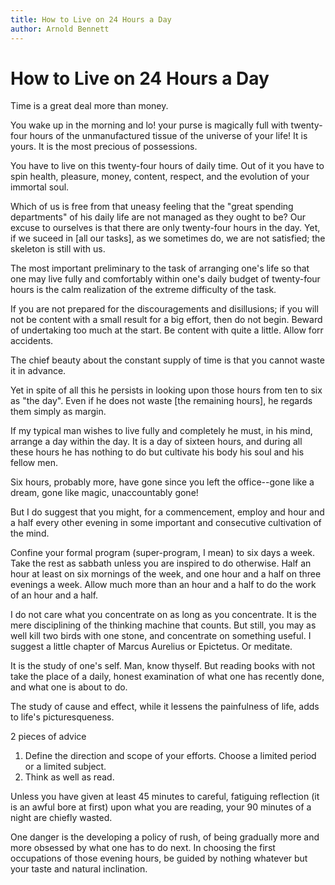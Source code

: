 ```yaml
---
title: How to Live on 24 Hours a Day
author: Arnold Bennett
---
```


# How to Live on 24 Hours a Day

Time is a great deal more than money.

You wake up in the morning and lo! your purse is magically full with twenty-four hours of the unmanufactured tissue of the universe of your life!  It is yours.  It is the most precious of possessions.

You have to live on this twenty-four hours of daily time.  Out of it you have to spin health, pleasure, money, content, respect, and the evolution of your immortal soul.

Which of us is free from that uneasy feeling that the "great spending departments" of his daily life are not managed as they ought to be?  Our excuse to ourselves is that there are only twenty-four hours in the day.  Yet, if we suceed in [all our tasks], as we sometimes do, we are not satisfied; the skeleton is still with us.

The most important preliminary to the task of arranging one's life so that one may live fully and comfortably within one's daily budget of twenty-four hours is the calm realization of the extreme difficulty of the task.

If you are not prepared for the discouragements and disillusions; if you will not be content with a small result for a big effort, then do not begin.  Beward of undertaking too much at the start.  Be content with quite a little.  Allow forr accidents.

The chief beauty about the constant supply of time is that you cannot waste it in advance.

Yet in spite of all this he persists in looking upon those hours from ten to six as "the day".  Even if he does not waste [the remaining hours], he regards them simply as margin.

If my typical man wishes to live fully and completely he must, in his mind, arrange a day within the day.  It is a day of sixteen hours, and during all these hours he has nothing to do but cultivate his body his soul and his fellow men.

Six hours, probably more, have gone since you left the office--gone like a dream, gone like magic, unaccountably gone!

But I do suggest that you might, for a commencement, employ and hour and a half every other evening in some important and consecutive cultivation of the mind.

Confine your formal program (super-program, I mean) to six days a week.  Take the rest as sabbath unless you are inspired to do otherwise.  Half an hour at least on six mornings of the week, and one hour and a half on three evenings a week.  Allow much more than an hour and a half to do the work of an hour and a half.

I do not care what you concentrate on as long as you concentrate.  It is the mere disciplining of the thinking machine that counts.  But still, you may as well kill two birds with one stone, and concentrate on something useful.  I suggest a little chapter of Marcus Aurelius or Epictetus.  Or meditate.

It is the study of one's self.  Man, know thyself.  But reading books with not take the place of a daily, honest examination of what one has recently done, and what one is about to do.

The study of cause and effect, while it lessens the painfulness of life, adds to life's picturesqueness.

2 pieces of advice

1. Define the direction and scope of your efforts.  Choose a limited period or a limited subject.
1. Think as well as read.

Unless you have given at least 45 minutes to careful, fatiguing reflection (it is an awful bore at first) upon what you are reading, your 90 minutes of a night are chiefly wasted.

One danger is the developing a policy of rush, of being gradually more and more obsessed by what one has to do next.  In choosing the first occupations of those evening hours, be guided by nothing whatever but your taste and natural inclination.
